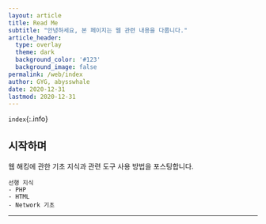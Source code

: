 ```yaml
---
layout: article
title: Read Me
subtitle: "안녕하세요, 본 페이지는 웹 관련 내용을 다룹니다."
article_header:
  type: overlay
  theme: dark
  background_color: '#123'
  background_image: false
permalink: /web/index
author: GYG, abysswhale
date: 2020-12-31
lastmod: 2020-12-31
---
```


`index`{:.info}

## 시작하며

웹 해킹에 관한 기초 지식과 관련 도구 사용 방법을 포스팅합니다.

```
선행 지식
- PHP
- HTML
- Network 기초
```

---

